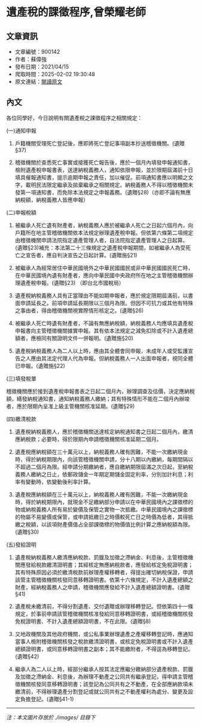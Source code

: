 # 遺產稅的課徵程序,曾榮耀老師

## 文章資訊
- 文章編號：900142
- 作者：蘇偉強
- 發布日期：2021/04/15
- 爬取時間：2025-02-02 19:30:48
- 原文連結：[閱讀原文](https://real-estate.get.com.tw/Columns/detail.aspx?no=900142)

## 內文
各位同學好，今日說明有關遺產稅之課徵程序之相關規定：

(一)通知申報

1. 戶籍機關受理死亡登記後，應即將死亡登記事項副本抄送稽徵機關。(遺贈§37)

2. 稽徵機關於查悉死亡事實或接獲死亡報告後，應於一個月內填發申報通知書，檢附遺產稅申報書表，送達納稅義務人，通知依限申報，並於限期屆滿前十日填具催報通知書，提示逾期申報之責任，加以催促。前項通知書應以明顯之文字，載明民法限定繼承及拋棄繼承之相關規定。納稅義務人不得以稽徵機關未發第一項通知書，而免除本法規定之申報義務。(遺贈§28)（亦即不論有無應納稅額，納稅義務人皆應申報）

(二)申報稅額

1. 被繼承人死亡遺有財產者，納稅義務人應於被繼承人死亡之日起六個月內，向戶籍所在地主管稽徵機關依本法規定辦理遺產稅申報。但依第六條第二項規定由稽徵機關申請法院指定遺產管理人者，自法院指定遺產管理人之日起算。(遺贈§23)補充：本法第二十三條規定之遺產稅申報期間，如被繼承人為受死亡之宣告者，應自判決宣告之日起計算。(遺贈施§21)

2. 被繼承人為經常居住中華民國境外之中華民國國民或非中華民國國民死亡時，在中華民國境內遺有財產者，應向中華民國中央政府所在地之主管稽徵機關辦理遺產稅申報。(遺贈§23) （即台北市國稅局）

3. 遺產稅納稅義務人具有正當理由不能如期申報者，應於規定限期屆滿前，以書面申請延長之。前項申請延長期限以三個月為限。但因不可抗力或其他有特殊之事由者，得由稽徵機關視實際情形核定之。(遺贈§26)

4. 被繼承人死亡時遺有財產者，不論有無應納稅額，納稅義務人均應填具遺產稅申報書向主管稽徵機關據實申報。其有依本法規定之減免扣除或不計入遺產總額者，應檢同有關證明文件一併報明。(遺贈施§20)

5. 遺產稅納稅義務人為二人以上時，應由其全體會同申報，未成年人或受監護宣告之人應由其法定代理人代為申報。但納稅義務人一人出面申報者，視同全體已申報。(遺贈施§22)

(三)填發稅單

稽徵機關應於接到遺產稅申報書表之日起二個月內，辦理調查及估價，決定應納稅額，繕發納稅通知書，通知納稅義務人繳納；其有特殊情形不能在二個月內辦竣者，應於限期內呈准上級主管機關核准延期。(遺贈§29)

(四)繳清稅款

1. 遺產稅納稅義務人，應於稽徵機關送達核定納稅通知書之日起二個月內，繳清應納稅款；必要時，得於限期內申請稽徵機關核准延期二個月。

2. 遺產稅應納稅額在三十萬元以上，納稅義務人確有困難，不能一次繳納現金時，得於納稅期限內，向該管稽徵機關申請，分十八期以內繳納，每期間隔以不超過二個月為限。經申請分期繳納者，應自繳納期限屆滿之次日起，至納稅義務人繳納之日止，依郵政儲金一年期定期儲金固定利率，分別加計利息；利率有變動時，依變動後利率計算。

3. 遺產稅應納稅額在三十萬元以上，納稅義務人確有困難，不能一次繳納現金時，得於納稅期限內，就現金不足繳納部分申請以在中華民國境內之課徵標的物或納稅義務人所有易於變價及保管之實物一次抵繳。中華民國境內之課徵標的物屬不易變價或保管，或申請抵繳日之時價較死亡日之時價為低者，其得抵繳之稅額，以該項財產價值占全部課徵標的物價值比例計算之應納稅額為限。(遺贈§30)

(五)發給證明

1. 遺產稅納稅義務人繳清應納稅款、罰鍰及加徵之滯納金、利息後，主管稽徵機關應發給稅款繳清證明書；其經核定無應納稅款者，應發給核定免稅證明書；其有特殊原因必須於繳清稅款前辦理產權移轉者，得提出確切納稅保證，申請該管主管稽徵機關核發同意移轉證明書。依第十六條規定，不計入遺產總額之財產，經納稅義務人之申請，稽徵機關應發給不計入遺產總額證明書。(遺贈§41)

2. 遺產稅未繳清前，不得分割遺產、交付遺贈或辦理移轉登記。但依第四十一條規定，於事前申請該管稽徵機關核准發給同意移轉證明書，或經稽徵機關核發免稅證明書、不計入遺產總額證明書，不在此限。(遺贈§8)

3. 又地政機關及其他政府機關，或公私事業辦理遺產之產權移轉登記時，應通知當事人檢附稽徵機關核發之稅款繳清證明書，或核定免稅證明書或不計入遺產總額證明書，或同意移轉證明書之副本；其不能繳附者，不得逕為移轉登記。(遺贈§42)

4. 繼承人為二人以上時，經部分繼承人按其法定應繼分繳納部分遺產稅款、罰鍰及加徵之滯納金、利息後，為辦理不動產之公同共有繼承登記，得申請主管稽徵機關核發同意移轉證明書；該登記為公同共有之不動產，在全部應納款項未繳清前，不得辦理遺產分割登記或就公同共有之不動產權利為處分、變更及設定負擔登記。(遺贈§41-1)

---
*注：本文圖片存放於 ./images/ 目錄下*
